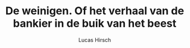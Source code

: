 ---
title: "De weinigen. Of het verhaal van de bankier in de buik van het beest"
author: "Lucas Hirsch"
isbn: "9062656145"
isbn13: "9789062656141"
rating: "0"
publisher: "Uitgeverij In de Knipscheer"
pages: "223"
publishYear: "2019"
read: "2020"
goodreads_id: "52149555"
---